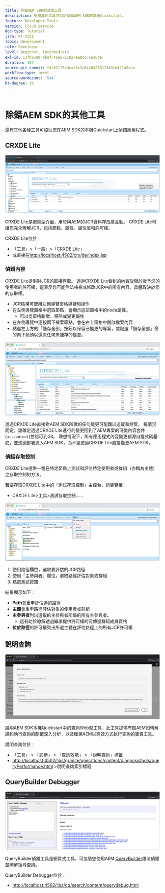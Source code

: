 ```yaml
---
title: 除錯AEM SDK的其他工具
description: 多種其他工具可協助偵錯AEM SDK的本機Quickstart。
feature: Developer Tools
version: Cloud Service
doc-type: Tutorial
jira: KT-5251
topic: Development
role: Developer
level: Beginner, Intermediate
exl-id: 11fb83e9-dbaf-46e5-8102-ae8cc716c6ba
duration: 107
source-git-commit: f4c621f3a9caa8c2c64b8323312343fe421a5aee
workflow-type: tm+mt
source-wordcount: '514'
ht-degree: 1%

---
```


# 除錯AEM SDK的其他工具

還有其他各種工具可協助您在AEM SDK的本機Quickstart上偵錯應用程式。

## CRXDE Lite

![CRXDE Lite](./assets/other-tools/crxde-lite.png)

CRXDE Lite是網頁型介面，用於與AEM的JCR資料存放庫互動。 CRXDE Lite可讓您完全瞭解JCR，包括節點、屬性、屬性值和許可權。

CRXDE Lite位於：

+ 「工具」>「一般」>「CRXDE Lite」
+ 或直接在[http://localhost:4502/crx/de/index.jsp](http://localhost:4502/crx/de/index.jsp)

### 偵錯內容

CRXDE Lite提供對JCR的直接存取。 透過CRXDE Lite看到的內容受限於授予您的使用者的許可權，這表示您可能無法檢視或修改JCR中的所有內容，具體取決於您的存取權。

+ JCR結構可使用左側導覽窗格導覽和操作
+ 在左側導覽窗格中選取節點，會顯示底部窗格中的node屬性。
   + 可以從窗格新增、移除或變更屬性
+ 在左側導覽中連按兩下檔案節點，會在右上窗格中開啟檔案內容
+ 點選左上方的「儲存全部」按鈕以保留已變更的專案，或點選「儲存全部」旁的向下箭頭以還原任何未儲存的變更。

![CRXDE Lite — 偵錯內容](./assets/other-tools/crxde-lite__debugging-content.png)

透過CRXDE Lite直接對AEM SDK所做的任何變更可能難以追蹤和控管。 視情況而定，請確定透過CRXDE Lite進行的變更回到了AEM專案的可變內容套件(`ui.content`)並認可到Git。 理想情況下，所有應用程式內容變更都源自程式碼基底，並透過部署流入AEM SDK，而不是透過CRXDE Lite直接變更AEM SDK。

### 偵錯存取控制

CRXDE Lite提供一種在特定節點上測試和評估特定使用者或群組（亦稱為主體）之存取控制的方法。

若要存取CRXDE Lite中的「測試存取控制」主控台，請瀏覽至：

+ CRXDE Lite>工具>測試存取控制……

![CRXDE Lite — 測試存取控制](./assets/other-tools/crxde-lite__test-access-control.png)

1. 使用路徑欄位，選取要評估的JCR路徑
1. 使用「主參與者」欄位，選取路徑評估對象或群組
1. 點選測試按鈕

結果顯示如下：

+ __Path__&#x200B;會重申評估過的路徑
+ __主體__&#x200B;會重申路徑評估對象的使用者或群組
+ __主參與者__&#x200B;列出選取的主參與者所屬的所有主參與者。
   + 這有助於瞭解透過繼承提供許可權的可傳遞群組成員資格
+ __位於路徑__&#x200B;的許可權列出所選主體在評估路徑上的所有JCR許可權

## 說明查詢

![說明查詢](./assets/other-tools/explain-query.png)

說明AEM SDK本機Quickstart中的查詢Web型工具，此工具提供有關AEM如何解譯和執行查詢的關鍵深入分析，以及確保AEM以高效方式執行查詢的寶貴工具。

說明查詢位於：

+ 「工具」 > 「診斷」 > 「查詢效能」 > 「說明查詢」標籤
+ [http://localhost:4502/libs/granite/operations/content/diagnosistools/queryPerformance.html](http://localhost:4502/libs/granite/operations/content/diagnosistools/queryPerformance.html) >說明查詢索引標籤

## QueryBuilder Debugger

![QueryBuilder Debugger](./assets/other-tools/query-debugger.png)

QueryBuilder偵錯工具是網頁式工具，可協助您使用AEM [QueryBuilder](https://experienceleague.adobe.com/docs/experience-manager-65/developing/platform/query-builder/querybuilder-api.html)語法偵錯並瞭解搜尋查詢。

QueryBuilder Debugger位於：

+ [http://localhost:4502/libs/cq/search/content/querydebug.html](http://localhost:4502/libs/cq/search/content/querydebug.html)
